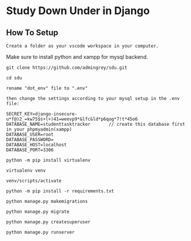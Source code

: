 # Study Down Under in Django


## How To Setup
```
Create a folder as your vscode workspace in your computer.
```
Make sure to install python and xampp for mysql backend.
```
git clone https://github.com/admingrey/sdu.git
```
```
cd sdu
```
```
rename "dot_env" file to ".env"
```
```
then change the settings according to your mysql setup in the .env file:

SECRET_KEY=django-insecure-u*f@)2_=kw75$s+l+)41=weevp9*&lfc&ld*p6qog*7!t*45o6
DATABASE_NAME=studenttasktracker       // create this database first in your phpmyadmin(xampp)
DATABASE_USER=root                   
DATABASE_PASSWORD=
DATABASE_HOST=localhost
DATABASE_PORT=3306

```
```
python -m pip install virtualenv
```
```
virtualenv venv
```
```
venv/scripts/activate
```
```
python -m pip install -r requirements.txt
```
```
python manage.py makemigrations
```
```
python manage.py migrate
```
```
python manage.py createsuperuser
```
```
python manage.py runserver
```
